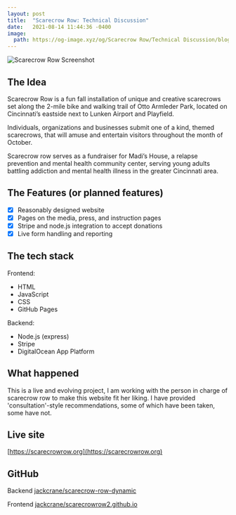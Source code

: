 ```yaml
---
layout: post
title:  "Scarecrow Row: Technical Discussion"
date:   2021-08-14 11:44:36 -0400
image:
  path: https://og-image.xyz/og/Scarecrow Row/Technical Discussion/blog.jackcrane.rocks/https/menlo/cheerfulorange/{{h}}ffffff/data.png
---
```


![Scarecrow Row Screenshot](https://jackcrane.rocks/sr.png)

## The Idea

Scarecrow Row is a fun fall installation of unique and creative scarecrows set along the 2-mile bike and walking trail of Otto Armleder Park, located on Cincinnati’s eastside next to Lunken Airport and Playfield.

Individuals, organizations and businesses submit one of a kind, themed scarecrows, that will amuse and entertain visitors throughout the month of October.

Scarecrow row serves as a fundraiser for Madi’s House, a relapse prevention and mental health community center, serving young adults battling addiction and mental health illness in the greater Cincinnati area.

## The Features (or planned features)

- [x] Reasonably designed website
- [x] Pages on the media, press, and instruction pages
- [x] Stripe and node.js integration to accept donations
- [x] Live form handling and reporting

## The tech stack

Frontend:

- HTML
- JavaScript
- CSS
- GitHub Pages

Backend:

- Node.js (express)
- Stripe
- DigitalOcean App Platform

## What happened

This is a live and evolving project, I am working with the person in charge of scarecrow row to make this website fit her liking. I have provided 'consultation'-style recommendations, some of which have been taken, some have not.

## Live site

[https://scarecrowrow.org](https://scarecrowrow.org)

## GitHub

Backend [jackcrane/scarecrow-row-dynamic](https://github.com/jackcrane/scarecrow-row-dynamic)

Frontend [jackcrane/scarecrowrow2.github.io](https://github.com/jackcrane/scarecrowrow2.github.io)

<script data-name="BMC-Widget" data-cfasync="false" src="https://cdnjs.buymeacoffee.com/1.0.0/widget.prod.min.js" data-id="jackcrane" data-description="Support me on Buy me a coffee!" data-message="Feeling generous?" data-color="#FFDD00" data-position="Right" data-x_margin="18" data-y_margin="18"></script>